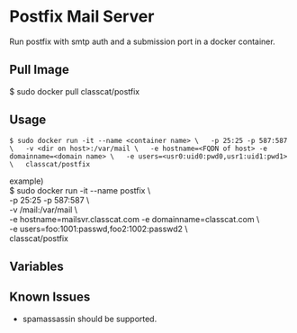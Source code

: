 # Postfix Mail Server

Run postfix with smtp auth and a submission port in a docker container.

## Pull Image

$ sudo docker pull classcat/postfix

## Usage

`$ sudo docker run -it --name <container name> \  
  -p 25:25 -p 587:587 \  
  -v <dir on host>:/var/mail \  
  -e hostname=<FQDN of host> -e domainname=<domain name> \  
  -e users=<usr0:uid0:pwd0,usr1:uid1:pwd1> \  
  classcat/postfix`

example)  
$ sudo docker run -it --name postfix \  
  -p 25:25 -p 587:587 \  
  -v /mail:/var/mail \  
  -e hostname=mailsvr.classcat.com -e domainname=classcat.com \  
  -e users=foo:1001:passwd,foo2:1002:passwd2 \  
  classcat/postfix

## Variables

## Known Issues

* spamassassin should be supported.

